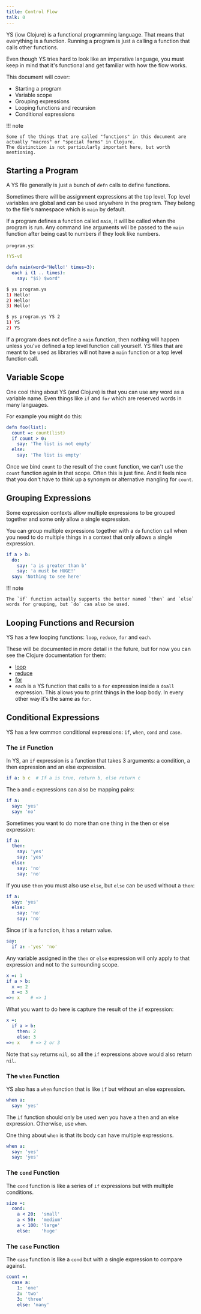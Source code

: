 ```yaml
---
title: Control Flow
talk: 0
---
```



YS (iow Clojure) is a functional programming language.
That means that everything is a function.
Running a program is just a calling a function that calls other functions.

Even though YS tries hard to look like an imperative language, you must
keep in mind that it's functional and get familiar with how the flow works.

This document will cover:

* Starting a program
* Variable scope
* Grouping expressions
* Looping functions and recursion
* Conditional expressions

!!! note

    Some of the things that are called "functions" in this document are
    actually "macros" or "special forms" in Clojure.
    The distinction is not particularly important here, but worth mentioning.


## Starting a Program

A YS file generally is just a bunch of `defn` calls to define functions.

Sometimes there will be assignment expressions at the top level.
Top level variables are global and can be used anywhere in the program.
They belong to the file's namespace which is `main` by default.

If a program defines a function called `main`, it will be called when the
program is run.
Any command line arguments will be passed to the `main` function after being
cast to numbers if they look like numbers.

`program.ys`:

```yaml
!YS-v0

defn main(word='Hello!' times=3):
  each i (1 .. times):
    say: "$i) $word"
```

```sh
$ ys program.ys
1) Hello!
2) Hello!
3) Hello!
```

```sh
$ ys program.ys YS 2
1) YS
2) YS
```

If a program does not define a `main` function, then nothing will happen unless
you've defined a top level function call yourself.
YS files that are meant to be used as libraries will not have a `main` function
or a top level function call.


## Variable Scope

One cool thing about YS (and Clojure) is that you can use any word as a
variable name.
Even things like `if` and `for` which are reserved words in many languages.

For example you might do this:

```yaml
defn foo(list):
  count =: count(list)
  if count > 0:
    say: 'The list is not empty'
  else:
    say: 'The list is empty'
```

Once we bind `count` to the result of the `count` function, we can't use the
`count` function again in that scope.
Often this is just fine.
And it feels nice that you don't have to think up a synonym or alternative
mangling for `count`.


## Grouping Expressions

Some expression contexts allow multiple expressions to be grouped together and
some only allow a single expression.

You can group multiple expressions together with a `do` function call when you
need to do multiple things in a context that only allows a single expression.

```yaml
if a > b:
  do:
    say: 'a is greater than b'
    say: 'a must be HUGE!'
  say: 'Nothing to see here'
```

!!! note

    The `if` function actually supports the better named `then` and `else`
    words for grouping, but `do` can also be used.


## Looping Functions and Recursion

YS has a few looping functions: `loop`, `reduce`, `for` and `each`.

These will be documented in more detail in the future, but for now you can see
the Clojure documentation for them:

* [loop](https://clojuredocs.org/clojure.core/loop)
* [reduce](https://clojuredocs.org/clojure.core/reduce)
* [for](https://clojuredocs.org/clojure.core/for)
* `each` is a YS function that calls to a `for` expression inside a
  `doall` expression.
  This allows you to print things in the loop body.
  In every other way it's the same as `for`.


## Conditional Expressions

YS has a few common conditional expressions: `if`, `when`, `cond` and `case`.


### The `if` Function

In YS, an `if` expression is a function that takes 3 arguments: a
condition, a then expression and an else expression.

```yaml
if a: b c  # If a is true, return b, else return c
```

The `b` and `c` expressions can also be mapping pairs:

```yaml
if a:
  say: 'yes'
  say: 'no'
```

Sometimes you want to do more than one thing in the then or else expression:

```yaml
if a:
  then:
    say: 'yes'
    say: 'yes'
  else:
    say: 'no'
    say: 'no'
```

If you use `then` you must also use `else`, but `else` can be used without a
`then`:

```yaml
if a:
  say: 'yes'
  else:
    say: 'no'
    say: 'no'
```

Since `if` is a function, it has a return value.

```yaml
say:
  if a: -'yes' 'no'
```

Any variable assigned in the `then` or `else` expression will only apply to that
expression and not to the surrounding scope.

```yaml
x =: 1
if a > b:
  x =: 2
  x =: 3
=>: x    # => 1
```

What you want to do here is capture the result of the `if` expression:

```yaml
x =:
  if a > b:
    then: 2
    else: 3
=>: x    # => 2 or 3
```

Note that `say` returns `nil`, so all the `if` expressions above would also
return `nil`.


### The `when` Function

YS also has a `when` function that is like `if` but without an else expression.

```yaml
when a:
  say: 'yes'
```

The `if` function should only be used wen you have a then and an else
expression.
Otherwise, use `when`.

One thing about `when` is that its body can have multiple expressions.

```yaml
when a:
  say: 'yes'
  say: 'yes'
```


### The `cond` Function

The `cond` function is like a series of `if` expressions but with multiple
conditions.

```yaml
size =:
  cond:
    a < 20:  'small'
    a < 50:  'medium'
    a < 100: 'large'
    else:    'huge'
```


### The `case` Function

The `case` function is like a `cond` but with a single expression to compare
against.

```yaml
count =:
  case a:
    1: 'one'
    2: 'two'
    3: 'three'
    else: 'many'
```
